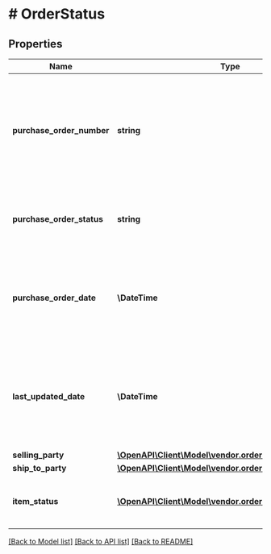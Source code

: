 # # OrderStatus

## Properties

Name | Type | Description | Notes
------------ | ------------- | ------------- | -------------
**purchase_order_number** | **string** | The buyer&#39;s purchase order number for this order. Formatting Notes: 8-character alpha-numeric code. |
**purchase_order_status** | **string** | The status of the buyer&#39;s purchase order for this order. |
**purchase_order_date** | **\DateTime** | The date the purchase order was placed. Must be in ISO-8601 date/time format. |
**last_updated_date** | **\DateTime** | The date when the purchase order was last updated. Must be in ISO-8601 date/time format. | [optional]
**selling_party** | [**\OpenAPI\Client\Model\vendor.orders\PartyIdentification**](PartyIdentification.md) |  |
**ship_to_party** | [**\OpenAPI\Client\Model\vendor.orders\PartyIdentification**](PartyIdentification.md) |  |
**item_status** | [**\OpenAPI\Client\Model\vendor.orders\OrderItemStatus[]**](OrderItemStatus.md) | Detailed description of items order status. |

[[Back to Model list]](../../README.md#models) [[Back to API list]](../../README.md#endpoints) [[Back to README]](../../README.md)
